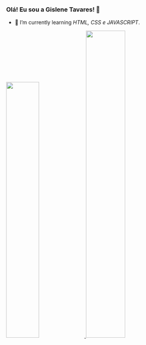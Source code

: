 ### Olá! Eu sou a Gislene Tavares! 👋

- 🌱 I’m currently learning *HTML, CSS e JAVASCRIPT*.

<div>
  
   <a href=https://github.com/Gislene-Tavares>

   <img width="42%" src="https://github-readme-stats.vercel.app/api?username=Gislene-Tavares&show_icons=true&theme=dark#gh-dark-mode-only"> 
   <img width="46%" src="https://github-readme-stats.vercel.app/api/top-langs/?username=Gislene-Tavares&hide_progress=true&theme=dark#gh-dark-mode-only">  
   
</div>   
